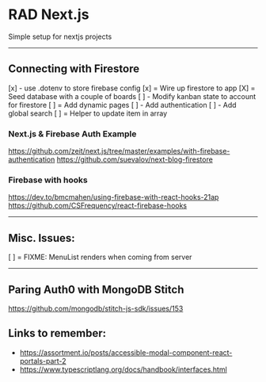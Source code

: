 # RAD Next.js
Simple setup for nextjs projects

---
## Connecting with Firestore
[x] - use .dotenv to store firebase config
[x] = Wire up firestore to app
[X] = Seed database with a couple of boards
[ ] - Modify kanban state to account for firestore
[ ] = Add dynamic pages
[ ] - Add authentication
[ ] - Add global search
[ ] = Helper to update item in array


### Next.js & Firebase Auth Example
https://github.com/zeit/next.js/tree/master/examples/with-firebase-authentication
https://github.com/suevalov/next-blog-firestore

### Firebase with hooks
https://dev.to/bmcmahen/using-firebase-with-react-hooks-21ap
https://github.com/CSFrequency/react-firebase-hooks

---
## Misc. Issues:
[ ] = FIXME: MenuList renders when coming from server

---
## Paring Auth0 with MongoDB Stitch
https://github.com/mongodb/stitch-js-sdk/issues/153

## Links to remember:
* https://assortment.io/posts/accessible-modal-component-react-portals-part-2
* https://www.typescriptlang.org/docs/handbook/interfaces.html